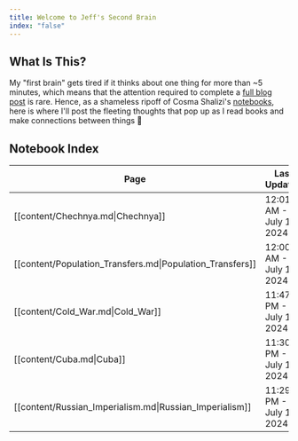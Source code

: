 ```yaml
---
title: Welcome to Jeff's Second Brain
index: "false"
---
```

## What Is This?

My "first brain" gets tired if it thinks about one thing for more than ~5 minutes, which means that the attention required to complete a [full blog post](https://jjacobs.me/blog) is rare. Hence, as a shameless ripoff of Cosma Shalizi's [notebooks](http://bactra.org/notebooks/), here is where I'll post the fleeting thoughts that pop up as I read books and make connections between things 🙈

## Notebook Index
<!-- QueryToSerialize: TABLE file.mtime AS "Last Updated" FROM "content" WHERE index = "true" SORT file.mtime DESC -->
<!-- SerializedQuery: TABLE file.mtime AS "Last Updated" FROM "content" WHERE index = "true" SORT file.mtime DESC -->

| Page                                                      | Last Updated             |
| --------------------------------------------------------- | ------------------------ |
| [[content/Chechnya.md\|Chechnya]]                         | 12:01 AM - July 15, 2024 |
| [[content/Population_Transfers.md\|Population_Transfers]] | 12:00 AM - July 15, 2024 |
| [[content/Cold_War.md\|Cold_War]]                         | 11:47 PM - July 14, 2024 |
| [[content/Cuba.md\|Cuba]]                                 | 11:30 PM - July 14, 2024 |
| [[content/Russian_Imperialism.md\|Russian_Imperialism]]   | 11:29 PM - July 14, 2024 |
<!-- SerializedQuery END -->

<!-- Dataview (for debugging)
```dataview
TABLE WITHOUT ID file.link AS "Page", file.mtime AS "Last Updated"
FROM "content"
WHERE index = "true"
SORT file.mtime DESC
```
-->

<!-- Old dataview:

```dataview
TABLE WITHOUT ID link(file.link, choice(title, title, file.aliases[0])) AS "Title", file.mtime AS "Last Updated"
FROM "content"
WHERE index = "true"
SORT file.mtime DESC
```

-->